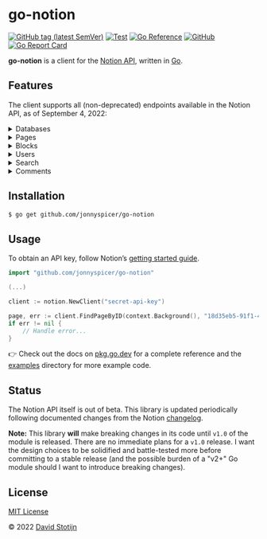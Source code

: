# go-notion

[![GitHub tag (latest
SemVer)](https://img.shields.io/github/v/tag/jonnyspicer/go-notion?label=go%20module)](https://github.com/jonnyspicer/go-notion/tags)
[![Test](https://github.com/jonnyspicer/go-notion/actions/workflows/test.yaml/badge.svg)](https://github.com/jonnyspicer/go-notion/actions/workflows/test.yaml)
[![Go
Reference](https://pkg.go.dev/badge/github.com/jonnyspicer/go-notion.svg)](https://pkg.go.dev/github.com/jonnyspicer/go-notion)
[![GitHub](https://img.shields.io/github/license/jonnyspicer/go-notion)](LICENSE)
[![Go Report
Card](https://goreportcard.com/badge/github.com/jonnyspicer/go-notion)](https://goreportcard.com/report/github.com/jonnyspicer/go-notion)

**go-notion** is a client for the [Notion
API](https://developers.notion.com/reference), written in
[Go](https://golang.org/).

## Features

The client supports all (non-deprecated) endpoints available in the Notion API,
as of September 4, 2022:

<details>
<summary>Databases</summary>

- [x] [Query a
      database](https://pkg.go.dev/github.com/jonnyspicer/go-notion#Client.QueryDatabase)
- [x] [Create a
      database](https://pkg.go.dev/github.com/jonnyspicer/go-notion#Client.CreateDatabase)
- [x] [Update
      database](https://pkg.go.dev/github.com/jonnyspicer/go-notion#Client.UpdateDatabase)
- [x] [Retrieve a
    database](https://pkg.go.dev/github.com/jonnyspicer/go-notion#Client.FindDatabaseByID)
</details>

<details>
<summary>Pages</summary>

- [x] [Retrieve a
      page](https://pkg.go.dev/github.com/jonnyspicer/go-notion#Client.FindPageByID)
- [x] [Create a
      page](https://pkg.go.dev/github.com/jonnyspicer/go-notion#Client.CreatePage)
- [x] [Update
      page](https://pkg.go.dev/github.com/jonnyspicer/go-notion#Client.UpdatePage)
- [x] [Retrieve a page
    property](https://pkg.go.dev/github.com/jonnyspicer/go-notion#Client.FindPagePropertyByID)
</details>

<details>
<summary>Blocks</summary>

- [x] [Retrieve a
      block](https://pkg.go.dev/github.com/jonnyspicer/go-notion#Client.FindBlockByID)
- [x] [Update
      block](https://pkg.go.dev/github.com/jonnyspicer/go-notion#Client.UpdateBlock)
- [x] [Retrieve block
      children](https://pkg.go.dev/github.com/jonnyspicer/go-notion#Client.FindBlockChildrenByID)
- [x] [Append block
      children](https://pkg.go.dev/github.com/jonnyspicer/go-notion#Client.AppendBlockChildren)
- [x] [Delete
    block](https://pkg.go.dev/github.com/jonnyspicer/go-notion#Client.DeleteBlock)
</details>

<details>
<summary>Users</summary>

- [x] [Retrieve a
      user](https://pkg.go.dev/github.com/jonnyspicer/go-notion#Client.FindUserByID)
- [x] [List all
      users](https://pkg.go.dev/github.com/jonnyspicer/go-notion#Client.ListUsers)
- [x] [Retrieve your token's bot
    user](https://pkg.go.dev/github.com/jonnyspicer/go-notion#Client.FindCurrentUser)
</details>

<details>
<summary>Search</summary>

- [x] [Search](https://pkg.go.dev/github.com/jonnyspicer/go-notion#Client.Search)
</details>

<details>
<summary>Comments</summary>

- [x] [Retrieve
      comments](https://pkg.go.dev/github.com/jonnyspicer/go-notion#Client.FindCommentsByBlockID)
- [x] [Create a
    comment](https://pkg.go.dev/github.com/jonnyspicer/go-notion#Client.CreateComment)
</details>

## Installation

```sh
$ go get github.com/jonnyspicer/go-notion
```

## Usage

To obtain an API key, follow Notion’s [getting started
guide](https://developers.notion.com/docs/getting-started).

```go
import "github.com/jonnyspicer/go-notion"

(...)

client := notion.NewClient("secret-api-key")

page, err := client.FindPageByID(context.Background(), "18d35eb5-91f1-4dcb-85b0-c340fd965015")
if err != nil {
    // Handle error...
}
```

👉 Check out the docs on
[pkg.go.dev](https://pkg.go.dev/github.com/jonnyspicer/go-notion) for a complete
reference and the [examples](/examples) directory for more example code.

## Status

The Notion API itself is out of beta. This library is updated periodically
following documented changes from the Notion
[changelog](https://developers.notion.com/changelog).

**Note:** This library **will** make breaking changes in its code until
`v1.0` of the module is released. There are no immediate plans for a `v1.0`
release. I want the design choices to be solidified and battle-tested more
before committing to a stable release (and the possible burden of a "v2+" Go
module should I want to introduce breaking changes).

## License

[MIT License](LICENSE)

© 2022 [David Stotijn](https://v0x.nl)
